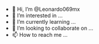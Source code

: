 - 👋 Hi, I’m @Leonardo069mx
- 👀 I’m interested in ...
- 🌱 I’m currently learning ...
- 💞️ I’m looking to collaborate on ...
- 📫 How to reach me ...

<!---
Leonardo069mx/Leonardo069mx is a ✨ special ✨ repository because its `README.md` (this file) appears on your GitHub profile.
You can click the Preview link to take a look at your changes.
--->
